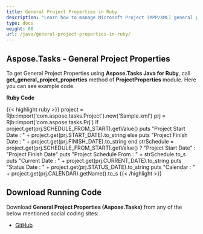```yaml
---
title: General Project Properties in Ruby
description: "Learn how to manage Microsoft Project (MPP/XML) general properties using Aspose.Tasks Java for Ruby."
type: docs
weight: 60
url: /java/general-project-properties-in-ruby/
---
```


## **Aspose.Tasks - General Project Properties**
To get General Project Properties using **Aspose.Tasks Java for Ruby**, call **get_general_project_properties** method of **ProjectProperties** module. Here you can see example code.

**Ruby Code**

{{< highlight ruby >}}
project = Rjb::import('com.aspose.tasks.Project').new('Sample.xml')
prj = Rjb::import('com.aspose.tasks.Prj')
if project.get(prj.SCHEDULE_FROM_START).getValue()
    puts "Project Start Date : " + project.get(prj.START_DATE).to_string
else
    puts "Project Finish Date : " + project.get(prj.FINISH_DATE).to_string
end
strSchedule = project.get(prj.SCHEDULE_FROM_START).getValue() ? "Project Start Date" : "Project Finish Date"
puts "Project Schedule From : " + strSchedule.to_s
puts "Current Date : " + project.get(prj.CURRENT_DATE).to_string
puts "Status Date : " + project.get(prj.STATUS_DATE).to_string
puts "Calendar : " + project.get(prj.CALENDAR).getName().to_s
{{< /highlight >}}

## **Download Running Code**
Download **General Project Properties (Aspose.Tasks)** from any of the below mentioned social coding sites:

- [GitHub](https://github.com/aspose-tasks/Aspose.Tasks-for-Java/blob/master/Plugins/Aspose_Tasks_Java_for_Ruby/lib/asposetasksjava/Projects/projectproperties.rb)
